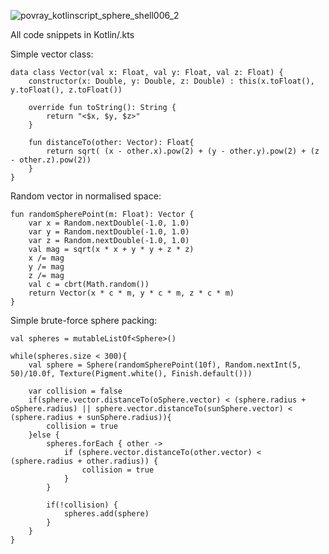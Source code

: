 ![povray_kotlinscript_sphere_shell006_2](../images/povray_kotlinscript_sphere_shell006_2.png)

All code snippets in Kotlin/.kts

Simple vector class:

```
data class Vector(val x: Float, val y: Float, val z: Float) {
    constructor(x: Double, y: Double, z: Double) : this(x.toFloat(), y.toFloat(), z.toFloat())

    override fun toString(): String {
        return "<$x, $y, $z>"
    }

    fun distanceTo(other: Vector): Float{
        return sqrt( (x - other.x).pow(2) + (y - other.y).pow(2) + (z - other.z).pow(2))
    }
}
```

Random vector in normalised space:

```
fun randomSpherePoint(m: Float): Vector {
    var x = Random.nextDouble(-1.0, 1.0)
    var y = Random.nextDouble(-1.0, 1.0)
    var z = Random.nextDouble(-1.0, 1.0)
    val mag = sqrt(x * x + y * y + z * z)
    x /= mag
    y /= mag
    z /= mag
    val c = cbrt(Math.random())
    return Vector(x * c * m, y * c * m, z * c * m)
}
```

Simple brute-force sphere packing:

```
val spheres = mutableListOf<Sphere>()

while(spheres.size < 300){
    val sphere = Sphere(randomSpherePoint(10f), Random.nextInt(5, 50)/10.0f, Texture(Pigment.white(), Finish.default()))

    var collision = false
    if(sphere.vector.distanceTo(oSphere.vector) < (sphere.radius + oSphere.radius) || sphere.vector.distanceTo(sunSphere.vector) < (sphere.radius + sunSphere.radius)){
        collision = true
    }else {
        spheres.forEach { other ->
            if (sphere.vector.distanceTo(other.vector) < (sphere.radius + other.radius)) {
                collision = true
            }
        }

        if(!collision) {
            spheres.add(sphere)
        }
    }
}
```